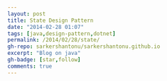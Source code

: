 ```yaml
---
layout: post
title: State Design Pattern
date: "2014-02-28 01:07"
tags: [java,design-pattern,dotnet]
permalink: /2014/02/28/state/
gh-repo: sarkershantonu/sarkershantonu.github.io
excerpt: "Blog on java"
gh-badge: [star,follow]
comments: true
---
```

